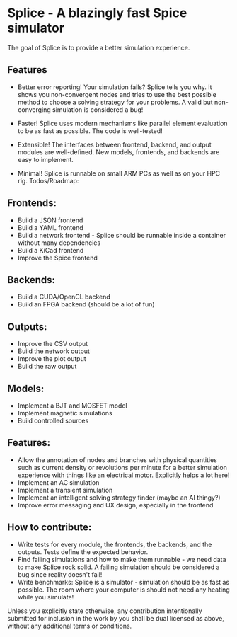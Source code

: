 # Splice - A blazingly fast Spice simulator
The goal of Splice is to provide a better simulation experience.

## Features
  - Better error reporting! Your simulation fails? Splice tells you why. It shows you non-convergent nodes and tries to use the best possible method to choose a solving strategy for your problems. A valid but non-converging simulation is considered a bug!

  - Faster! Splice uses modern mechanisms like parallel element evaluation to be as fast as possible. The code is   well-tested!

  - Extensible! The interfaces between frontend, backend, and output modules are well-defined. New models, frontends,  and backends are easy to implement.

  - Minimal! Splice is runnable on small ARM PCs as well as on your HPC rig. Todos/Roadmap:

## Frontends:
  - Build a JSON frontend
  - Build a YAML frontend
  - Build a network frontend - Splice should be runnable inside a container without many dependencies
  - Build a KiCad frontend
  - Improve the Spice frontend
## Backends:
  - Build a CUDA/OpenCL backend
  - Build an FPGA backend (should be a lot of fun)
## Outputs:
  - Improve the CSV output
  - Build the network output
  - Improve the plot output
  - Build the raw output
## Models:
  - Implement a BJT and MOSFET model
  - Implement magnetic simulations
  - Build controlled sources
## Features:
  - Allow the annotation of nodes and branches with physical quantities such as current density or revolutions per minute for a better simulation experience with things like an electrical motor. Explicitly helps a lot here!
  - Implement an AC simulation
  - Implement a transient simulation
  - Implement an intelligent solving strategy finder (maybe an AI thingy?)
  - Improve error messaging and UX design, especially in the frontend
## How to contribute:
  - Write tests for every module, the frontends, the backends, and the outputs. Tests define the expected behavior.
  - Find failing simulations and how to make them runnable - we need data to make Splice rock solid. A failing simulation should be considered a bug since reality doesn't fail!
  - Write benchmarks: Splice is a simulator - simulation should be as fast as possible. The room where your computer is should not need any heating while you simulate!

Unless you explicitly state otherwise, any contribution intentionally submitted for inclusion in the work by you shall be dual licensed as above, without any additional terms or conditions.